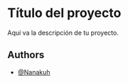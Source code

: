 # Título del proyecto

Aquí va la descripción de tu proyecto.





## Authors

- [@Nanakuh](https://github.com/Nanakuh)